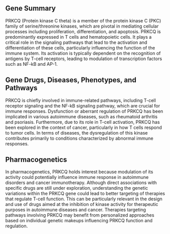 ## Gene Summary
PRKCQ (Protein kinase C theta) is a member of the protein kinase C (PKC) family of serine/threonine kinases, which are pivotal in mediating cellular processes including proliferation, differentiation, and apoptosis. PRKCQ is predominantly expressed in T cells and hematopoietic cells. It plays a critical role in the signaling pathways that lead to the activation and differentiation of these cells, particularly influencing the function of the immune system. Its activation is typically dependent on the recognition of antigens by T-cell receptors, leading to modulation of transcription factors such as NF-kB and AP-1.

## Gene Drugs, Diseases, Phenotypes, and Pathways
PRKCQ is chiefly involved in immune-related pathways, including T-cell receptor signaling and the NF-kB signaling pathway, which are crucial for immune responses. Dysfunction or aberrant regulation of PRKCQ has been implicated in various autoimmune diseases, such as rheumatoid arthritis and psoriasis. Furthermore, due to its role in T-cell activation, PRKCQ has been explored in the context of cancer, particularly in how T cells respond to tumor cells. In terms of diseases, the dysregulation of this kinase contributes primarily to conditions characterized by abnormal immune responses.

## Pharmacogenetics
In pharmacogenetics, PRKCQ holds interest because modulation of its activity could potentially influence immune response in autoimmune disorders and cancer immunotherapy. Although direct associations with specific drugs are still under exploration, understanding the genetic variations within the PRKCQ gene could lead to better targeting of therapies that regulate T-cell function. This can be particularly relevant in the design and use of drugs aimed at the inhibition of kinase activity for therapeutic purposes in autoimmune diseases and cancer. Therapies targeting pathways involving PRKCQ may benefit from personalized approaches based on individual genetic makeups influencing PRKCQ function and regulation.